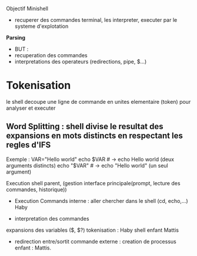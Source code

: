 
Objectif Minishell

- recuperer des commandes terminal, les interpreter, executer par le systeme d'explotation



**Parsing**
- BUT : 
- recuperation des commandes
- interpretations des operateurs (redirections, pipe, $...)


# Tokenisation
le shell decoupe une ligne de commande en unites elementaire (token) pour analyser et executer


## Word Splitting : shell divise le resultat des expansions en mots distincts en respectant les regles d'IFS

Exemple : 
	VAR="Hello world"
echo $VAR  # → echo Hello world (deux arguments distincts)
echo "$VAR"  # → echo "Hello world" (un seul argument)	

Execution shell parent, (gestion interface principale(prompt, lecture des commandes, historique))
- Execution Commands interne : aller chercher dans le shell (cd, echo,...) Haby


- interpretation des commandes 

expansions des variables ($, $?)
tokenisation : Haby
shell enfant Mattis

- redirection entre/sortit
commande externe : creation de processus enfant : Mattis.
